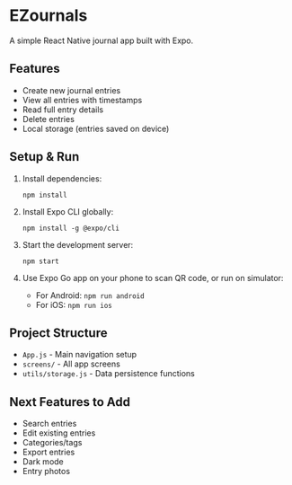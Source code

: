 # EZournals

A simple React Native journal app built with Expo.

## Features
- Create new journal entries
- View all entries with timestamps
- Read full entry details
- Delete entries
- Local storage (entries saved on device)

## Setup & Run

1. Install dependencies:
   ```
   npm install
   ```

2. Install Expo CLI globally:
   ```
   npm install -g @expo/cli
   ```

3. Start the development server:
   ```
   npm start
   ```

4. Use Expo Go app on your phone to scan QR code, or run on simulator:
   - For Android: `npm run android`
   - For iOS: `npm run ios`

## Project Structure
- `App.js` - Main navigation setup
- `screens/` - All app screens
- `utils/storage.js` - Data persistence functions

## Next Features to Add
- Search entries
- Edit existing entries
- Categories/tags
- Export entries
- Dark mode
- Entry photos